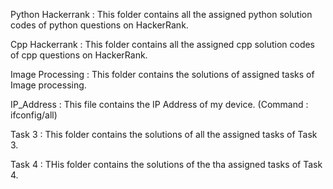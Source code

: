 Python Hackerrank : This folder contains all the assigned python solution codes of python questions on HackerRank.

Cpp Hackerrank : This folder contains all the assigned cpp solution codes of cpp questions on HackerRank.

Image Processing : This folder contains the solutions of assigned tasks of Image processing.

IP_Address : This file contains the IP Address of my device. (Command : ifconfig/all)

Task 3 : This folder contains the solutions of all the assigned tasks of Task 3.

Task 4 : THis folder contains the solutions of the tha assigned tasks of Task 4.
